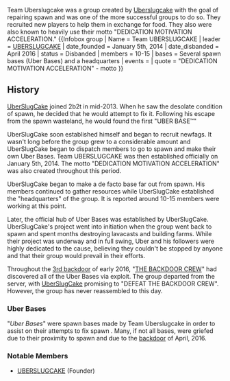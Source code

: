 Team Uberslugcake was a group created by [Uberslugcake](https://2b2t.miraheze.org/wiki/UBERSLUGCAKE) with the goal of repairing spawn and was one of the more successful groups to do so. They recruited new players to help them in exchange for food. They also were also known to heavily use their motto "DEDICATION MOTIVATION ACCELERATION." {{Infobox group
| Name = Team UBERSLUGCAKE
| leader = [UBERSLUGCAKE](https://2b2t.miraheze.org/wiki/UBERSLUGCAKE)
| date_founded = January 5th, 2014
| date_disbanded = April 2016
| status = Disbanded
| members = 10-15
| bases = Several spawn bases (Uber Bases) and a headquarters
| events =
| quote = "DEDICATION MOTIVATION ACCELERATION" - motto
}}

## History
[UberSlugCake](https://2b2t.miraheze.org/wiki/UBERSLUGCAKE) joined 2b2t in mid-2013. When he saw the desolate condition of spawn, he decided that he would attempt to fix it. Following his escape from the spawn wasteland, he would found the first "UBER BASE™"

UberSlugCake soon established himself and began to recruit newfags. It wasn't long before the group grew to a considerable amount and UberSlugCake began to dispatch members to go to spawn and make their own Uber Bases. Team UBERSLUGCAKE was then established officially on January 5th, 2014. The motto "DEDICATION MOTIVATION ACCELERATION" was also created throughout this period.

UberSlugCake began to make a de facto base far out from spawn. His members continued to gather resources while UberSlugCake established the "headquarters" of the group. It is reported around 10-15 members were working at this point.

Later, the official hub of Uber Bases was established by UberSlugCake. UberSlugCake's project went into initiation when the group went back to spawn and spent months destroying lavacasts and building farms. While their project was underway and in full swing, Uber and his followers were highly dedicated to the cause, believing they couldn't be stopped by anyone and that their group would prevail in their efforts.

Throughout the [3rd backdoor](https://2b2t.miraheze.org/wiki/Backdoor) of early 2016, "[THE BACKDOOR CREW](https://2b2t.miraheze.org/wiki/Nerds_Inc)" had discovered all of the Uber Bases via exploit. The group departed from the server, with [UberSlugCake](https://2b2t.miraheze.org/wiki/UBERSLUGCAKE) promising to "DEFEAT THE BACKDOOR CREW".  However, the group has never reassembled to this day.

### Uber Bases
"*Uber Bases*" were spawn bases made by Team Uberslugcake in order to assist on their attempts to fix spawn . Many, if not all bases, were griefed due to their proximity to spawn and due to the [backdoor](https://2b2t.miraheze.org/wiki/backdoor) of April, 2016.

### Notable Members
* [UBERSLUGCAKE](https://2b2t.miraheze.org/wiki/UBERSLUGCAKE) (Founder)